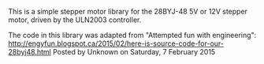 This is a simple stepper motor library for the 28BYJ-48 5V or 12V stepper motor, driven by the ULN2003 controller. 

The code in this library was adapted from "Attempted fun with engineering":
http://engyfun.blogspot.ca/2015/02/here-is-source-code-for-our-28byj48.html
Posted by Unknown on Saturday, 7 February 2015
